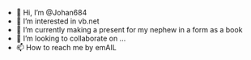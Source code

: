 - 👋 Hi, I’m @Johan684
- 👀 I’m interested in vb.net
- 🌱 I’m currently making a present for my nephew in a form as a book
- 💞️ I’m looking to collaborate on ...
- 📫 How to reach me by emAIL

<!---
Johan684/Johan684 is a ✨ special ✨ repository because its `README.md` (this file) appears on your GitHub profile.
You can click the Preview link to take a look at your changes.
--->
